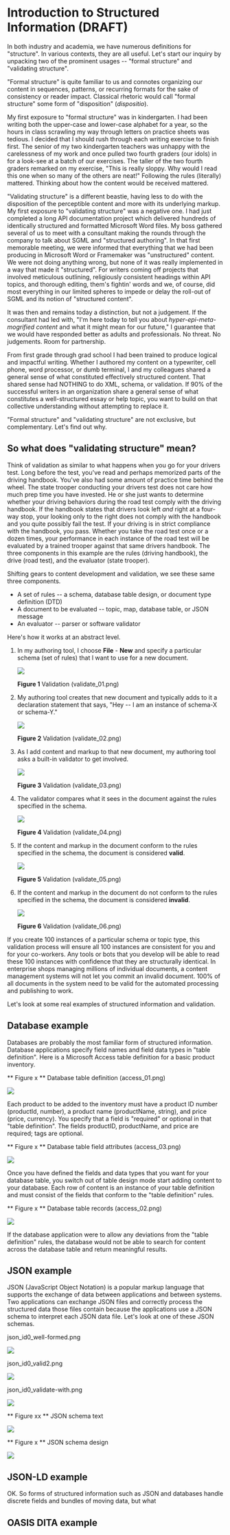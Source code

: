 # Introduction to Structured Information (DRAFT)

In both industry and academia, we have numerous definitions for "structure". In various contexts, they are all useful. Let's start our inquiry by unpacking two of the prominent usages -- "formal structure" and "validating structure".   

"Formal structure" is quite familiar to us and connotes organizing our content in sequences, patterns, or recurring formats for the sake of consistency or reader impact. Classical rhetoric would call "formal structure" some form of "disposition" (*dispositio*). 

My first exposure to "formal structure" was in kindergarten. I had been writing both the upper-case and lower-case alphabet for a year, so the hours in class scrawling my way through letters on practice sheets was tedious. I decided that I should rush through each writing exercise to finish first. The senior of my two kindergarten teachers was unhappy with the carelessness of my work and once pulled two fourth graders (our idols) in for a look-see at a batch of our exercises. The taller of the two fourth graders remarked on my exercise, "This is really sloppy. Why would I read this one when so many of the others are neat!" Following the rules (literally) mattered. Thinking about how the content would be received mattered.  

"Validating structure" is a different beastie, having less to do with the disposition of the perceptible content and more with its underlying markup. My first exposure to "validating structure" was a negative one. I had just completed a long API documentation project which delivered hundreds of identically structured and formatted Microsoft Word files. My boss gathered several of us to meet with a consultant making the rounds through the company to talk about SGML and "structured authoring". In that first memorable meeting, we were informed that everything that we had been producing in Microsoft Word or Framemaker was "unstructured" content. We were not doing anything wrong, but none of it was really implemented in a way that made it "structured". For writers coming off projects that involved meticulous outlining, religiously consistent headings within API topics, and thorough editing, them's fightin' words and we, of course, did most everything in our limited spheres to impede or delay the roll-out of SGML and its notion of "structured content". 

It was then and remains today a distinction, but not a judgement. If the consultant had led with, "I'm here today to tell you about *hyper-epi-meta-mogrified content* and what it might mean for our future," I guarantee that we would have responded better as adults and professionals. No threat. No judgements. Room for partnership. 

From first grade through grad school I had been trained to produce logical and impactful writing. Whether I authored my content on a typewriter, cell phone, word processor, or dumb terminal, I and my colleagues shared a general sense of what constituted effectively structured content. That shared sense had NOTHING to do XML, schema, or validation. If 90% of the successful writers in an organization share a general sense of what constitutes a well-structured essay or help topic, you want to build on that collective understanding without attempting to replace it. 

"Formal structure" and "validating structure" are not exclusive, but complementary. Let's find out why. 

## So what does "validating structure" mean?

Think of validation as similar to what happens when you go for your drivers test. Long before the test, you've read and perhaps memorized parts of the driving handbook. You've also had some amount of practice time behind the wheel. The state trooper conducting your drivers test does not care how much prep time you have invested. He or she just wants to determine whether your driving behaviors during the road test comply with the driving handbook. If the handbook states that drivers look left *and* right at a four-way stop, your looking only to the right does not comply with the handbook and you quite possibly fail the test. If your driving is in strict compliance with the handbook, you pass. Whether you take the road test once or a dozen times, your performance in each instance of the road test will be evaluated by a trained trooper against that same drivers handbook. The three components in this example are the rules (driving handbook), the drive (road test), and the evaluator (state trooper).   

Shifting gears to content development and validation, we see these same three components.



* A set of rules -- a schema, database table design, or document type definition (DTD) 
* A document to be evaluated -- topic, map, database table, or JSON message   
* An evaluator -- parser or software validator
  
Here's how it works at an abstract level.

1. In my authoring tool, I choose **File** - **New** and specify a particular schema (set of rules) that I want to use for a new document.

    ![](images/validate_01.png)

    **Figure 1** Validation (validate_01.png)
    
2. My authoring tool creates that new document and typically adds to it a declaration statement that says, "Hey -- I am an instance of schema-X or schema-Y."

    ![](images/validate_02.png)

    **Figure 2** Validation (validate_02.png)

3. As I add content and markup to that new document, my authoring tool asks a built-in validator to get involved.

    ![](images/validate_03.png)

    **Figure 3** Validation (validate_03.png)

 
4. The validator compares what it sees in the document against the rules specified in the schema.

    ![](images/validate_04.png)

    **Figure 4** Validation (validate_04.png)
 
5. If the content and markup in the document conform to the rules specified in the schema, the document is considered **valid**.

    ![](images/validate_05.png)

    **Figure 5** Validation (validate_05.png)
  
6. If the content and markup in the document do not conform to the rules specified in the schema, the document is considered **invalid**. 	

    ![](images/validate_06.png)

    **Figure 6** Validation (validate_06.png)

If you create 100 instances of a particular schema or topic type, this validation process will ensure all 100 instances are consistent for you and for your co-workers. Any tools or bots that you develop will be able to read these 100 instances with confidence that they are structurally identical. In enterprise shops managing millions of individual documents, a content management systems will not let you commit an invalid document. 100% of all documents in the system need to be valid for the automated processing and publishing to work.  

Let's look at some real examples of structured information and validation. 
   
## Database example

Databases are probably the most familiar form of structured information. Database applications specify field names and field data types in "table definition". Here is a Microsoft Access table definition for a basic product inventory. 

** Figure x ** Database table definition (access_01.png)

![](images/access_01.png)

Each product to be added to the inventory must have a product ID number (productId, number), a product name (productName, string), and price (price, currency). You specify that a field is "required" or optional in that "table definition". The fields productID, productName, and price are required; tags are optional. 

** Figure x ** Database table field attributes  (access_03.png)

![](images/access_03.png)

Once you have defined the fields and data types that you want for your database table, you switch out of table design mode start adding content to your database. Each row of content is an instance of your table definition and must consist of the fields that conform to the "table definition" rules.   

** Figure x ** Database table records (access_02.png)

![](images/access_02.png)

If the database application were to allow any deviations from the "table definition" rules, the database would not be able to search for content across the database table and return meaningful results. 

## JSON example

JSON (JavaScript Object Notation) is a popular markup language that supports the exchange of data between applications and between systems. Two applications can exchange JSON files and correctly process the structured data those files contain because the applications use a JSON schema to interpret each JSON data file. Let's look at one of these JSON schemas.


json_id0_well-formed.png

![](images/json_id0_well-formed.png)


json_id0_valid2.png

![](images/json_id0_valid2.png)


json_id0_validate-with.png

![](images/json_id0_validate-with.png)

 
** Figure xx ** JSON schema text

![](images/json_10.png)

** Figure x ** JSON schema design

![](images/json_schema_design.png)



## JSON-LD example







OK. So forms of structured information such as JSON and databases handle discrete fields and bundles of moving data, but what  


## OASIS DITA example








